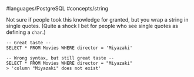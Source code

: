 #languages/PostgreSQL #concepts/string

Not sure if people took this knowledge for granted, but you wrap a string in single quotes. (Quite a shock I bet for people who see single quotes as defining a `char`.)

```postgresql
-- Great taste --
SELECT * FROM Movies WHERE director = 'Miyazaki'

-- Wrong syntax, but still great taste --
SELECT * FROM Movies WHERE director = "Miyazaki"
> 'column "Miyazaki" does not exist'
```
